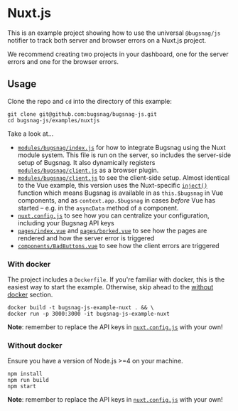 # Nuxt.js

This is an example project showing how to use the universal `@bugsnag/js` notifier to track both server and browser errors on a Nuxt.js project.

We recommend creating two projects in your dashboard, one for the server errors and one for the browser errors.

## Usage

Clone the repo and `cd` into the directory of this example:

```
git clone git@github.com:bugsnag/bugsnag-js.git
cd bugsnag-js/examples/nuxtjs
```

Take a look at…
- [`modules/bugsnag/index.js`](modules/bugsnag/index.js) for how to integrate Bugsnag using the Nuxt module system. This file is run on the server, so includes the server-side setup of Bugsnag. It also dynamically registers [`modules/bugsnag/client.js`](modules/bugsnag/client.js) as a browser plugin.
- [`modules/bugsnag/client.js`](modules/bugsnag/client.js) to see the client-side setup. Almost identical to the Vue example, this version uses the Nuxt-specific [`inject()`](https://nuxtjs.org/guide/plugins#combined-inject) function which means Bugsnag is available in as `this.$bugsnag` in Vue components, and as `context.app.$bugsnag` in cases _before_ Vue has started – e.g. in the `asyncData` method of a component.
- [`nuxt.config.js`](nuxt.config.js) to see how you can centralize your configuration, including your Bugsnag API keys
- [`pages/index.vue`](pages/index.vue) and [`pages/borked.vue`](pages/index.vue) to see how the pages are rendered and how the server error is triggered
- [`components/BadButtons.vue`](components/BadButtons.vue) to see how the client errors are triggered

### With docker

The project includes a `Dockerfile`. If you're familiar with docker, this is the easiest way to start the example. Otherwise, skip ahead to the [without docker](#without-docker) section.

```
docker build -t bugsnag-js-example-nuxt . && \
docker run -p 3000:3000 -it bugsnag-js-example-nuxt
```

__Note__: remember to replace the API keys in [`nuxt.config.js`](nuxt.config.js) with your own!

### Without docker

Ensure you have a version of Node.js >=4 on your machine.

```
npm install
npm run build
npm start
```
__Note__: remember to replace the API keys in [`nuxt.config.js`](nuxt.config.js) with your own!
